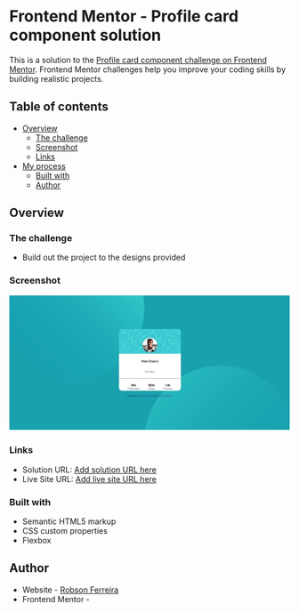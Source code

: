 # Frontend Mentor - Profile card component solution

This is a solution to the [Profile card component challenge on Frontend Mentor](https://www.frontendmentor.io/challenges/profile-card-component-cfArpWshJ). Frontend Mentor challenges help you improve your coding skills by building realistic projects. 

## Table of contents

- [Overview](#overview)
  - [The challenge](#the-challenge)
  - [Screenshot](#screenshot)
  - [Links](#links)
- [My process](#my-process)
  - [Built with](#built-with)
  - [Author](#author)

## Overview

### The challenge

- Build out the project to the designs provided

### Screenshot

![](./design/minha-solucao-desafio.jpg)


### Links

- Solution URL: [Add solution URL here](https://robsongeek.github.io/profile-card/)
- Live Site URL: [Add live site URL here](https://github.com/robsongeek)

### Built with

- Semantic HTML5 markup
- CSS custom properties
- Flexbox

## Author

- Website - [Robson Ferreira](https://github.com/robsongeek)
- Frontend Mentor - [](https://www.frontendmentor.io/profile/)